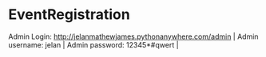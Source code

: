 # EventRegistration
Admin Login: http://jelanmathewjames.pythonanywhere.com/admin |
 Admin username: jelan |
 Admin password: 12345*#qwert |

